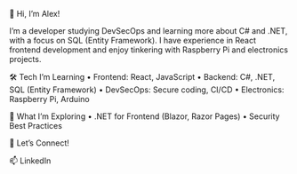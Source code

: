 👋 Hi, I’m Alex!

I’m a developer studying DevSecOps and learning more about C# and .NET, with a focus on SQL (Entity Framework). I have experience in React frontend development and enjoy tinkering with Raspberry Pi and electronics projects.

🛠️ Tech I’m Learning
	•	Frontend: React, JavaScript
	•	Backend: C#, .NET, SQL (Entity Framework)
	•	DevSecOps: Secure coding, CI/CD
	•	Electronics: Raspberry Pi, Arduino

🚀 What I’m Exploring
	•	.NET for Frontend (Blazor, Razor Pages)
	•	Security Best Practices

🤝 Let’s Connect!

📫 LinkedIn
